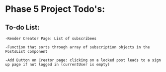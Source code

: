 # Phase 5 Project Todo's:

<h2>To-do List:</h2>

    -Render Creator Page: List of subscribees 

    -Function that sorts through array of subscription objects in the PostsList component

    -Add Button on Creator page: clicking on a locked post leads to a sign up page if not logged in (currentUser is empty)

